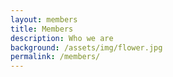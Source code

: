 ```yaml
---
layout: members
title: Members
description: Who we are
background: /assets/img/flower.jpg
permalink: /members/
---
```

